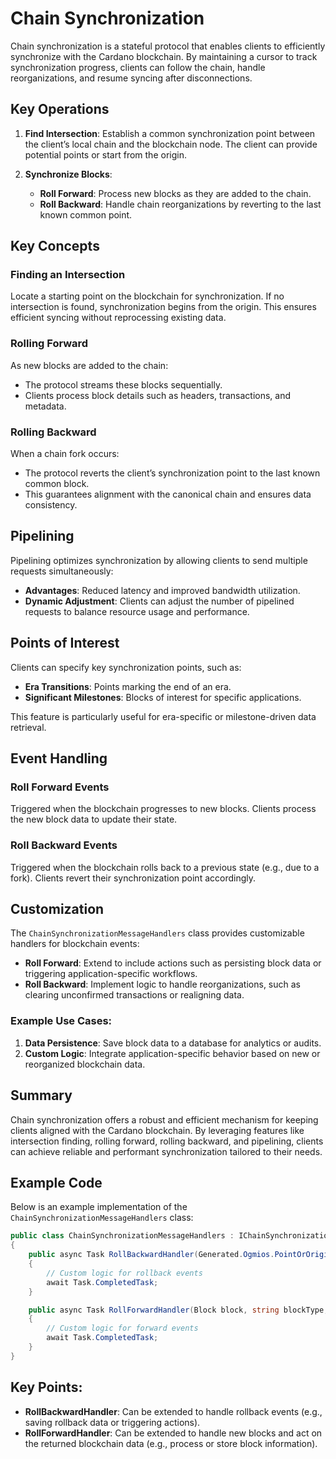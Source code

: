 # Chain Synchronization

Chain synchronization is a stateful protocol that enables clients to efficiently synchronize with the Cardano blockchain. By maintaining a cursor to track synchronization progress, clients can follow the chain, handle reorganizations, and resume syncing after disconnections.

## Key Operations

1. **Find Intersection**: Establish a common synchronization point between the client’s local chain and the blockchain node. The client can provide potential points or start from the origin.

2. **Synchronize Blocks**:
   - **Roll Forward**: Process new blocks as they are added to the chain.
   - **Roll Backward**: Handle chain reorganizations by reverting to the last known common point.

## Key Concepts

### **Finding an Intersection**

Locate a starting point on the blockchain for synchronization. If no intersection is found, synchronization begins from the origin. This ensures efficient syncing without reprocessing existing data.

### **Rolling Forward**

As new blocks are added to the chain:

- The protocol streams these blocks sequentially.
- Clients process block details such as headers, transactions, and metadata.

### **Rolling Backward**

When a chain fork occurs:

- The protocol reverts the client’s synchronization point to the last known common block.
- This guarantees alignment with the canonical chain and ensures data consistency.

## Pipelining

Pipelining optimizes synchronization by allowing clients to send multiple requests simultaneously:

- **Advantages**: Reduced latency and improved bandwidth utilization.
- **Dynamic Adjustment**: Clients can adjust the number of pipelined requests to balance resource usage and performance.

## Points of Interest

Clients can specify key synchronization points, such as:

- **Era Transitions**: Points marking the end of an era.
- **Significant Milestones**: Blocks of interest for specific applications.

This feature is particularly useful for era-specific or milestone-driven data retrieval.

## Event Handling

### **Roll Forward Events**

Triggered when the blockchain progresses to new blocks. Clients process the new block data to update their state.

### **Roll Backward Events**

Triggered when the blockchain rolls back to a previous state (e.g., due to a fork). Clients revert their synchronization point accordingly.

## Customization

The `ChainSynchronizationMessageHandlers` class provides customizable handlers for blockchain events:

- **Roll Forward**: Extend to include actions such as persisting block data or triggering application-specific workflows.
- **Roll Backward**: Implement logic to handle reorganizations, such as clearing unconfirmed transactions or realigning data.

### Example Use Cases:

1. **Data Persistence**: Save block data to a database for analytics or audits.
2. **Custom Logic**: Integrate application-specific behavior based on new or reorganized blockchain data.

## Summary

Chain synchronization offers a robust and efficient mechanism for keeping clients aligned with the Cardano blockchain. By leveraging features like intersection finding, rolling forward, rolling backward, and pipelining, clients can achieve reliable and performant synchronization tailored to their needs.

## Example Code

Below is an example implementation of the `ChainSynchronizationMessageHandlers` class:

```csharp
public class ChainSynchronizationMessageHandlers : IChainSynchronizationMessageHandlers
{
    public async Task RollBackwardHandler(Generated.Ogmios.PointOrOrigin point, Generated.Ogmios.TipOrOrigin tip)
    {
        // Custom logic for rollback events
        await Task.CompletedTask;
    }

    public async Task RollForwardHandler(Block block, string blockType, Generated.Tip tip)
    {
        // Custom logic for forward events
        await Task.CompletedTask;
    }
}
```

## Key Points:

- **RollBackwardHandler**: Can be extended to handle rollback events (e.g., saving rollback data or triggering actions).
- **RollForwardHandler**: Can be extended to handle new blocks and act on the returned blockchain data (e.g., process or store block information).
